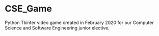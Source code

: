 # CSE_Game
Python Tkinter video game created in February 2020 for our Computer Science and Software Engineering junior elective.
